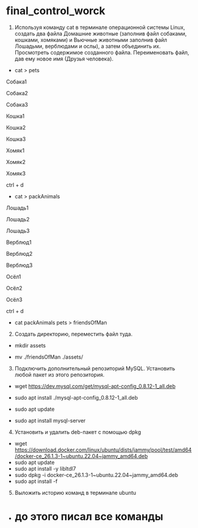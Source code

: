 # final_control_worck


1. Используя команду cat в терминале операционной системы Linux, создать
два файла Домашние животные (заполнив файл собаками, кошками,
хомяками) и Вьючные животными заполнив файл Лошадьми, верблюдами и
ослы), а затем объединить их. Просмотреть содержимое созданного файла.
Переименовать файл, дав ему новое имя (Друзья человека).

- cat > pets

Собака1

Собака2

Собака3

Кошка1

Кошка2

Кошка3

Хомяк1

Хомяк2

Хомяк3

ctrl + d

- cat > packAnimals

Лошадь1

Лошадь2

Лошадь3

Верблюд1

Верблюд2

Верблюд3

Осёл1

Осёл2

Осёл3

ctrl + d

- cat packAnimals pets > friendsOfMan

2. Создать директорию, переместить файл туда.

- mkdir assets

- mv ./friendsOfMan ./assets/

3. Подключить дополнительный репозиторий MySQL. Установить любой пакет
из этого репозитория.

- wget https://dev.mysql.com/get/mysql-apt-config_0.8.12-1_all.deb

- sudo apt install ./mysql-apt-config_0.8.12-1_all.deb

- sudo apt update

- sudo apt install mysql-server

4. Установить и удалить deb-пакет с помощью dpkg

- wget
https://download.docker.com/linux/ubuntu/dists/jammy/pool/test/amd64/docker-ce_26.1.3-1~ubuntu.22.04~jammy_amd64.deb
- sudo apt update
- sudo apt install -y libltdl7
- sudo dpkg -i docker-ce_26.1.3-1~ubuntu.22.04~jammy_amd64.deb
- sudo apt install -f

5. Выложить историю команд в терминале ubuntu

- # до этого писал все команды



